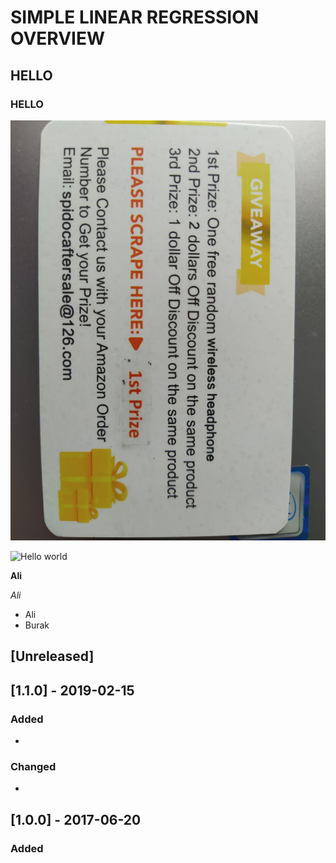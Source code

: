 # SIMPLE LINEAR REGRESSION OVERVIEW

## HELLO

### HELLO


![Hello world](https://github.com/burakcaldir/simple_linear_regression/blob/master/1.jpeg)


![Hello world](https://github.com)

**Ali**

*Ali*

* Ali
* Burak


## [Unreleased]

## [1.1.0] - 2019-02-15

### Added

- 

### Changed
-

## [1.0.0] - 2017-06-20

### Added
